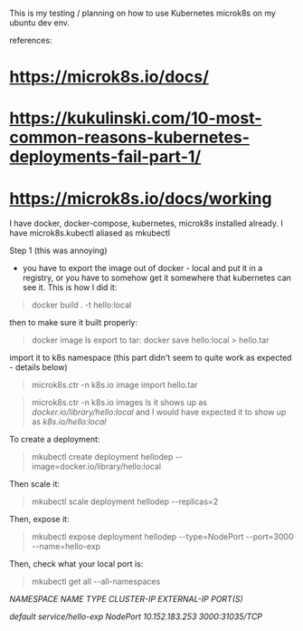 This is my testing / planning on how to use Kubernetes microk8s on my ubuntu dev env.


references:
# https://microk8s.io/docs/
# https://kukulinski.com/10-most-common-reasons-kubernetes-deployments-fail-part-1/
# https://microk8s.io/docs/working

I have docker, docker-compose, kubernetes, microk8s installed already.
I have microk8s.kubectl aliased as mkubectl


Step 1 (this was annoying)
*   you have to export the image out of docker - local and put it in a registry, or you have to somehow get it somewhere that kubernetes can see it. This is how I did it:

>docker build . -t hello:local

then to make sure it built properly:
>docker image ls 
export to tar:
>docker save hello:local > hello.tar

import it to k8s namespace (this part didn't seem to quite work as expected - details below)
>microk8s.ctr -n k8s.io image import hello.tar

>microk8s.ctr -n k8s.io images ls
it shows up as *docker.io/library/hello:local* and I would have expected it to show up as *k8s.io/hello:local*

To create a deployment:
>mkubectl create deployment hellodep --image=docker.io/library/hello:local

Then scale it:
>mkubectl scale deployment hellodep --replicas=2

Then, expose it:
>mkubectl expose deployment hellodep --type=NodePort --port=3000 --name=hello-exp

Then, check what your local port is:
>mkubectl get all --all-namespaces

*NAMESPACE     NAME                           TYPE        CLUSTER-IP       EXTERNAL-IP   PORT(S)*

*default       service/hello-exp            NodePort    10.152.183.253   <none>        3000:31035/TCP*